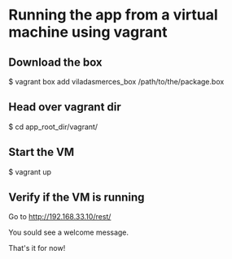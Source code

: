 # Running the app from a virtual machine using vagrant

## Download the box
$ vagrant box add viladasmerces_box /path/to/the/package.box

## Head over vagrant dir
$ cd app_root_dir/vagrant/

## Start the VM
$ vagrant up

## Verify if the VM is running
Go to http://192.168.33.10/rest/

You sould see a welcome message.

That's it for now!